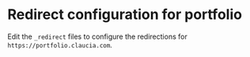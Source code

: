 # Redirect configuration for portfolio

Edit the `_redirect` files to configure the redirections for `https://portfolio.claucia.com`.

